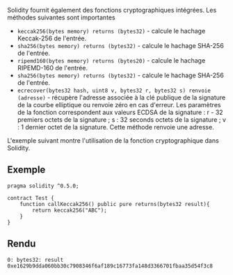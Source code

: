 Solidity fournit également des fonctions cryptographiques intégrées. Les méthodes suivantes sont importantes

- ```keccak256(bytes memory) returns (bytes32)``` - calcule le hachage Keccak-256 de l'entrée.
- ```sha256(bytes memory) returns (bytes32)``` - calcule le hachage SHA-256 de l'entrée.
- ```ripemd160(bytes memory) returns (bytes20)``` - calcule le hachage RIPEMD-160 de l'entrée.
- ```sha256(bytes memory) returns (bytes32)``` - calcule le hachage SHA-256 de l'entrée.
- ```ecrecover(bytes32 hash, uint8 v, bytes32 r, bytes32 s) renvoie (adresse)``` - récupère l'adresse associée à la clé publique de la signature de la courbe elliptique ou renvoie zéro en cas d'erreur. Les paramètres de la fonction correspondent aux valeurs ECDSA de la signature : r - 32 premiers octets de la signature ; s : 32 seconds octets de la signature ; v : 1 dernier octet de la signature. Cette méthode renvoie une adresse.

L'exemple suivant montre l'utilisation de la fonction cryptographique dans Solidity.

## Exemple

```solidity
pragma solidity ^0.5.0;

contract Test {   
    function callKeccak256() public pure returns(bytes32 result){
        return keccak256("ABC");
    }
}
```

## Rendu

```solidity
0: bytes32: result 0xe1629b9dda060bb30c7908346f6af189c16773fa148d3366701fbaa35d54f3c8
```